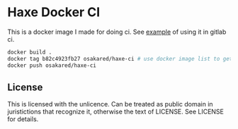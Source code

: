 # Haxe Docker CI

This is a docker image I made for doing ci. See [example](https://gitlab.com/haxe-grig/grig.audio/blob/master/.gitlab-ci.yml) of using it in gitlab ci.

```bash
docker build .
docker tag b82c4923fb27 osakared/haxe-ci # use docker image list to get image id
docker push osakared/haxe-ci
```

## License

This is licensed with the unlicence. Can be treated as public domain in juristictions that recognize it, otherwise the text of LICENSE. See LICENSE for details.

